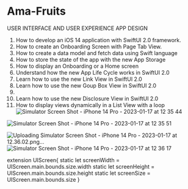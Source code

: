 # Ama-Fruits
USER INTERFACE AND USER EXPERIENCE APP DESIGN 

1. How to develop an iOS 14 application with SwiftUI 2.0 framework. 
2. How to create an Onboarding Screen with Page Tab View.
3. How to create a data model and fetch data using Swift language
4. How to store the state of the app with the new App Storage
5. How to display an Onboarding or a Home screen
6. Understand how the new App Life Cycle works in SwiftUI 2.0
7. Learn how to use the new Link View in SwiftUI 2.0
8. Learn how to use the new Goup Box View in SwiftUI 2.0
9. 
9. Learn how to use the new Disclosure View in SwiftUI 2.0
10. How to display views dynamically in a List View with a loop
![Simulator Screen Shot - iPhone 14 Pro - 2023-01-17 at 12 35 44](https://user-images.githubusercontent.com/59480282/212902697-06474956-00dc-4ee3-bcfe-2d1d45ff8a33.png)


![Simulator Screen Shot - iPhone 14 Pro - 2023-01-17 at 12 35 51](https://user-images.githubusercontent.com/59480282/212902713-d82f6491-43c4-485b-87f1-e8eb5dc19d7c.png)

![Uploading Simulator Screen Shot - iPhone 14 Pro - 2023-01-17 at 12.36.02.png…]()
![Simulator Screen Shot - iPhone 14 Pro - 2023-01-17 at 12 36 17](https://user-images.githubusercontent.com/59480282/212902752-3da60dd0-4250-4d01-b902-ee460005ad50.png)

 extension UIScreen{
    static let screenWidth = UIScreen.main.bounds.size.width
    static let screenHeight = UIScreen.main.bounds.size.height
    static let screenSize = UIScreen.main.bounds.size
}
